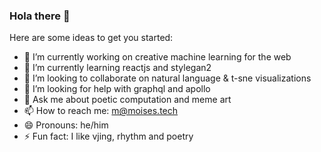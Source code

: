 ### Hola there 👋

Here are some ideas to get you started:

- 🔭  I’m currently working on creative machine learning for the web
- 🌱  I’m currently learning reactjs and stylegan2
- 👯  I’m looking to collaborate on natural language & t-sne visualizations
- 🤔  I’m looking for help with graphql and apollo
- 💬  Ask me about poetic computation and meme art
- 📫  How to reach me: m@moises.tech
- 😄  Pronouns: he/him
- ⚡  Fun fact: I like vjing, rhythm and poetry
